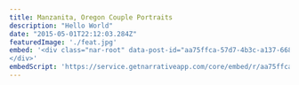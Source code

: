 ```yaml
---
title: Manzanita, Oregon Couple Portraits
description: "Hello World"
date: "2015-05-01T22:12:03.284Z"
featuredImage: './feat.jpg'
embed: '<div class="nar-root" data-post-id="aa75ffca-57d7-4b3c-a137-6680804ed557" style="p {text-align:center;opacity: 0.0;animation: nara 0s ease-in 2s forwards;}@keyframes nara {to {opacity: 1.0;}}" ><img style="width:100%;" src="https://content1.getnarrativeapp.com/static/aa75ffca-57d7-4b3c-a137-6680804ed557/featured.jpg"><noscript><p>Your Narrative blog will appear here, click preview to see it live.<br>For any issues click <a href="https://help.narrative.so/i/j">here</a></p></noscript>
</div>'
embedScript: 'https://service.getnarrativeapp.com/core/embed/r/aa75ffca-57d7-4b3c-a137-6680804ed557.js'
---
```


